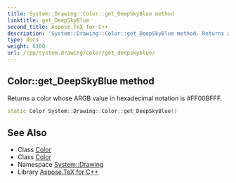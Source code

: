```yaml
---
title: System::Drawing::Color::get_DeepSkyBlue method
linktitle: get_DeepSkyBlue
second_title: Aspose.TeX for C++
description: 'System::Drawing::Color::get_DeepSkyBlue method. Returns a color whose ARGB value in hexadecimal notation is #FF00BFFF in C++.'
type: docs
weight: 6100
url: /cpp/system.drawing/color/get_deepskyblue/
---
```

## Color::get_DeepSkyBlue method


Returns a color whose ARGB value in hexadecimal notation is #FF00BFFF.

```cpp
static Color System::Drawing::Color::get_DeepSkyBlue()
```

## See Also

* Class [Color](../)
* Class [Color](../)
* Namespace [System::Drawing](../../)
* Library [Aspose.TeX for C++](../../../)
